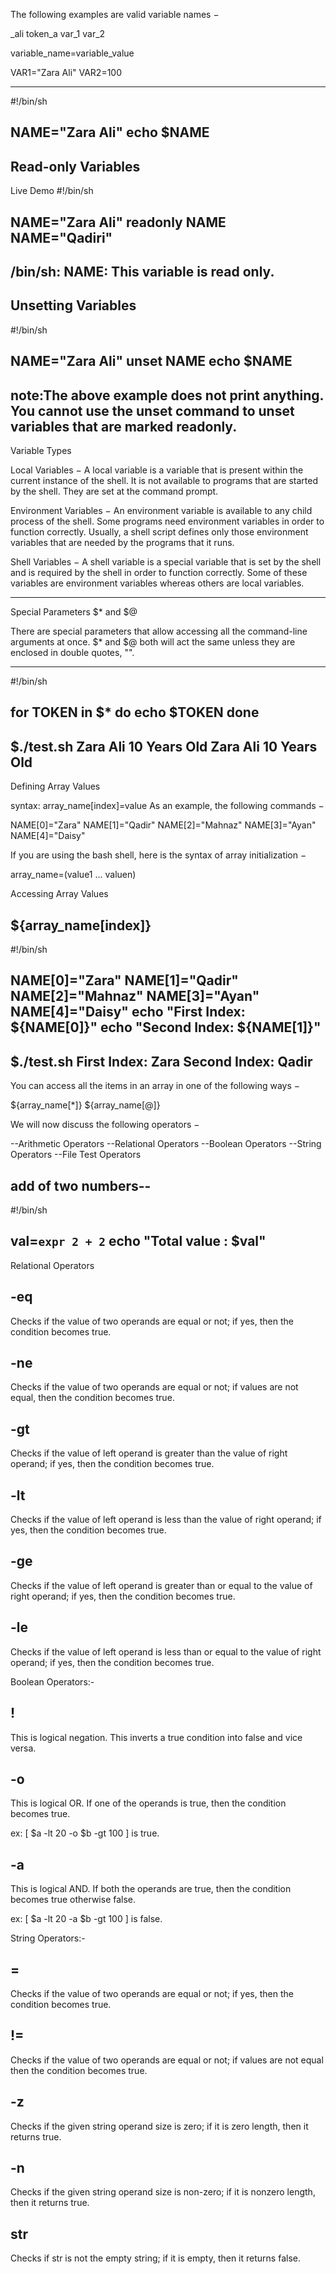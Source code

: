 The following examples are valid variable names −

_ali
token_a
var_1
var_2

variable_name=variable_value

VAR1="Zara Ali"
VAR2=100

------------
#!/bin/sh

NAME="Zara Ali"
echo $NAME
-------------

Read-only Variables
-----------
Live Demo
#!/bin/sh

NAME="Zara Ali"
readonly NAME
NAME="Qadiri"
-------------
/bin/sh: NAME: This variable is read only.
-------------
Unsetting Variables
------------
#!/bin/sh

NAME="Zara Ali"
unset NAME
echo $NAME
-----------
note:The above example does not print anything. You cannot use the unset command to unset variables that are marked readonly.
------------------
Variable Types

Local Variables − A local variable is a variable that is present within the current instance of the shell. It is not available to programs that are started by the shell. They are set at the command prompt.

Environment Variables − An environment variable is available to any child process of the shell. Some programs need environment variables in order to function correctly. Usually, a shell script defines only those environment variables that are needed by the programs that it runs.

Shell Variables − A shell variable is a special variable that is set by the shell and is required by the shell in order to function correctly. Some of these variables are environment variables whereas others are local variables.

-----------------------------
Special Parameters $* and $@

There are special parameters that allow accessing all the command-line arguments at once. $* and $@ both will act the same unless they are enclosed in double quotes, "".

-------------------------
#!/bin/sh

for TOKEN in $*
do
   echo $TOKEN
done
---
$./test.sh Zara Ali 10 Years Old
Zara
Ali
10
Years
Old
----------------------------
Defining Array Values

syntax:
	array_name[index]=value
As an example, the following commands −

NAME[0]="Zara"
NAME[1]="Qadir"
NAME[2]="Mahnaz"
NAME[3]="Ayan"
NAME[4]="Daisy"

If you are using the bash shell, here is the syntax of array initialization −

array_name=(value1 ... valuen)

Accessing Array Values

${array_name[index]}
----------------------------------
#!/bin/sh

NAME[0]="Zara"
NAME[1]="Qadir"
NAME[2]="Mahnaz"
NAME[3]="Ayan"
NAME[4]="Daisy"
echo "First Index: ${NAME[0]}"
echo "Second Index: ${NAME[1]}"
---------------------------------
$./test.sh
First Index: Zara
Second Index: Qadir
-------------------------------------
You can access all the items in an array in one of the following ways −

${array_name[*]}
${array_name[@]}

We will now discuss the following operators −

--Arithmetic Operators
--Relational Operators
--Boolean Operators
--String Operators
--File Test Operators

add of two numbers--
----------------------
#!/bin/sh

val=`expr 2 + 2`
echo "Total value : $val"
-------------------------

Relational Operators

-eq
----------
Checks if the value of two operands are equal or not; if yes, then the condition becomes true.

-ne
----------
Checks if the value of two operands are equal or not; if values are not equal, then the condition becomes true.

-gt
-----------
Checks if the value of left operand is greater than the value of right operand; if yes, then the condition becomes true.

-lt
----------
Checks if the value of left operand is less than the value of right operand; if yes, then the condition becomes true.

-ge
---------
Checks if the value of left operand is greater than or equal to the value of right operand; if yes, then the condition becomes true.

-le
--------
Checks if the value of left operand is less than or equal to the value of right operand; if yes, then the condition becomes true.

Boolean Operators:-

 !
-------
This is logical negation. This inverts a true condition into false and vice versa.

 -o
------
This is logical OR. If one of the operands is true, then the condition becomes true.	

ex:
[ $a -lt 20 -o $b -gt 100 ] is true.


-a	
------
This is logical AND. If both the operands are true, then the condition becomes true otherwise false.

ex:
[ $a -lt 20 -a $b -gt 100 ] is false.


String Operators:-

 =
----
Checks if the value of two operands are equal or not; if yes, then the condition becomes true.


 !=
-----
Checks if the value of two operands are equal or not; if values are not equal then the condition becomes true.

 -z
------
Checks if the given string operand size is zero; if it is zero length, then it returns true.

 -n 
------
Checks if the given string operand size is non-zero; if it is nonzero length, then it returns true.

str 
------
Checks if str is not the empty string; if it is empty, then it returns false.

